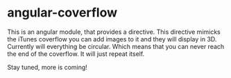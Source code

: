 # angular-coverflow

This is an angular module, that provides a directive. This directive mimicks the iTunes coverflow you can add images to it and they will display in 3D. Currently will everything be circular. Which means that you can never reach the end of the coverflow. It will just repeat itself.

Stay tuned, more is coming!
